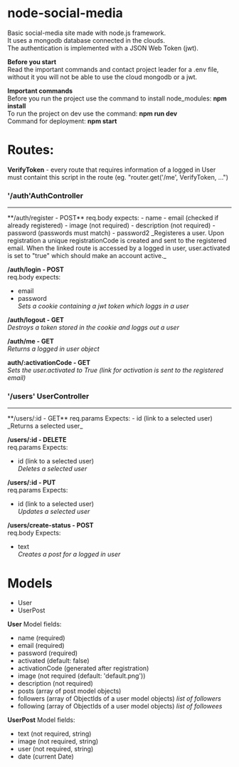 # node-social-media
Basic social-media site made with node.js framework.  
It uses a mongodb database connected in the clouds.  
The authentication is implemented with a JSON Web Token (jwt).  

**Before you start**  
Read the important commands and contact project leader for a .env file, without it you will not be able to use the cloud mongodb or a jwt.  

**Important commands**  
Before you run the project use the command to install node_modules: __npm install__  
To run the project on dev use the command: __npm run dev__   
Command for deployment: __npm start__  

 # Routes:
 __VerifyToken__ - every route that requires information of a logged in User must containt this script in the route (eg. "router.get('/me', VerifyToken, ...")  

 ### '/auth'AuthController 
 <hr>
**/auth/register - POST**  
req.body expects:
- name
- email (checked if already registered)
- image (not required)
- description (not required) 
- password (passwords must match)
- password2  
_Registeres a user. Upon registration a unique registrationCode is created and sent to the registered email. When the linked route is accessed by a logged in user, user.activated is set to "true" which should make an account active._
 
**/auth/login - POST**  
req.body expects:
- email
- password  
_Sets a cookie containing a jwt token which loggs in a user_
 
**/auth/logout - GET**  
_Destroys a token stored in the cookie and loggs out a user_

**/auth/me - GET**  
_Returns a logged in user object_  

 **auth/:activationCode - GET**  
 _Sets the user.activated to True (link for activation is sent to the registered email)_  
 
 ### '/users' UserController
 <hr>
**/users/:id - GET**  
req.params Expects:
- id (link to a selected user)  
_Returns a selected user_
 
**/users/:id - DELETE**  
req.params Expects:
- id (link to a selected user)  
_Deletes a selected user_
 
**/users/:id - PUT**  
req.params Expects:
- id (link to a selected user)  
_Updates a selected user_
 
**/users/create-status - POST**  
req.body Expects:
- text  
_Creates a post for a logged in user_

# Models
- User  
- UserPost  
  
**User**
Model fields:  
- name (required)
- email (required)
- password (required)
- activated (default: false)
- activationCode (generated after registration)
- image (not required (default: 'default.png'))
- description (not required)
- posts (array of post model objects) 
- followers (array of ObjectIds of a user model objects) _list of followers_
- following (array of ObjectIds of a user model objects) _list of followees_  

**UserPost**
Model fields:  
- text (not required, string)
- image (not required, string)
- user (not required, string)
- date (current Date)